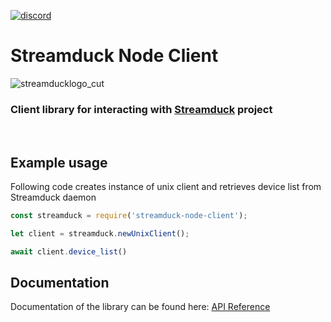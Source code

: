 [![discord](https://img.shields.io/badge/Discord-blue?style=for-the-badge)](https://discord.gg/zTvhS7eYuQ)
# Streamduck Node Client
![streamducklogo_cut](https://user-images.githubusercontent.com/12719947/151142599-07620c87-3b51-4a65-b956-4a5902f2f52c.png)

### Client library for interacting with [Streamduck](https://github.com/TheJebForge/streamduck) project
<br>

## Example usage
Following code creates instance of unix client and retrieves device list from Streamduck daemon
```js
const streamduck = require('streamduck-node-client');

let client = streamduck.newUnixClient();

await client.device_list()
```

## Documentation
Documentation of the library can be found here: [API Reference](https://node.streamduck.org/)